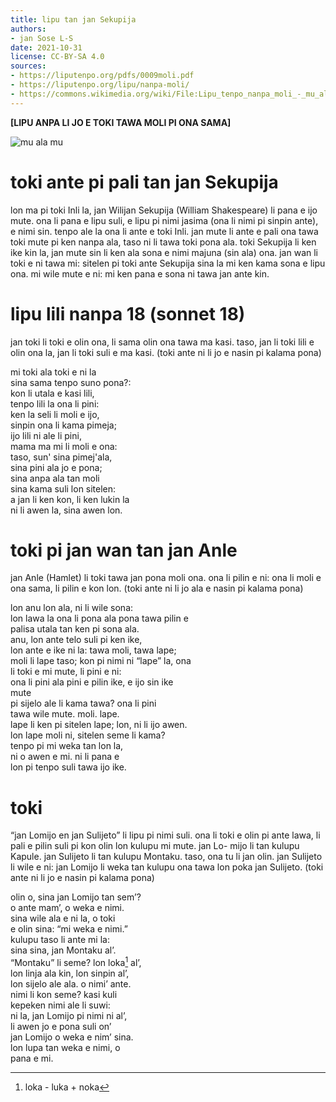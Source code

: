 ```yaml
---
title: lipu tan jan Sekupija
authors:
- jan Sose L-S
date: 2021-10-31
license: CC-BY-SA 4.0
sources:
- https://liputenpo.org/pdfs/0009moli.pdf
- https://liputenpo.org/lipu/nanpa-moli/
- https://commons.wikimedia.org/wiki/File:Lipu_tenpo_nanpa_moli_-_mu_ala_mu.png
---
```


**[LIPU ANPA LI JO E TOKI TAWA MOLI PI ONA SAMA]**

![mu ala mu](https://upload.wikimedia.org/wikipedia/commons/f/f5/Lipu_tenpo_nanpa_moli_-_mu_ala_mu.png)

# toki ante pi pali tan jan Sekupija

lon ma pi toki Inli la, jan Wilijan Sekupija (William Shakespeare) li pana e ijo mute. ona li pana e lipu suli, e lipu pi nimi jasima (ona li nimi pi sinpin ante), e nimi sin. tenpo ale la ona li ante e toki Inli. jan mute li ante e pali ona tawa toki mute pi ken nanpa ala, taso ni li tawa toki pona ala. toki Sekupija li ken ike kin la, jan mute sin li ken ala sona e nimi majuna (sin ala) ona. jan wan li toki e ni tawa mi: sitelen pi toki ante Sekupija sina la mi ken kama sona e lipu ona. mi wile mute e ni: mi ken pana e sona ni tawa jan ante kin.

# lipu lili nanpa 18 (sonnet 18)

jan toki li toki e olin ona, li sama olin ona tawa ma kasi. taso, jan li toki lili e olin ona la, jan li toki suli e ma kasi. (toki ante ni li jo e nasin pi kalama pona)

mi toki ala toki e ni la  
sina sama tenpo suno pona?:  
kon li utala e kasi lili,  
tenpo lili la ona li pini:  
ken la seli li moli e ijo,  
sinpin ona li kama pimeja;  
ijo lili ni ale li pini,  
mama ma mi li moli e ona:  
taso, sun' sina pimej'ala,  
sina pini ala jo e pona;  
sina anpa ala tan moli  
sina kama suli lon sitelen:  
a jan li ken kon, li ken lukin la  
ni li awen la, sina awen lon.

# toki pi jan wan tan jan Anle

jan Anle (Hamlet) li toki tawa jan pona moli ona. ona li pilin e ni: ona li moli e ona sama, li pilin e kon lon. (toki ante ni li jo ala e nasin pi kalama pona)

lon anu lon ala, ni li wile sona:  
lon lawa la ona li pona ala pona tawa pilin e  
palisa utala tan ken pi sona ala.  
anu, lon ante telo suli pi ken ike,  
lon ante e ike ni la: tawa moli, tawa lape;  
moli li lape taso; kon pi nimi ni “lape” la, ona  
li toki e mi mute, li pini e ni:  
ona li pini ala pini e pilin ike, e ijo sin ike  
mute  
pi sijelo ale li kama tawa? ona li pini  
tawa wile mute. moli. lape.  
lape li ken pi sitelen lape; lon, ni li ijo awen.  
lon lape moli ni, sitelen seme li kama?  
tenpo pi mi weka tan lon la,  
ni o awen e mi. ni li pana e  
lon pi tenpo suli tawa ijo ike.

# toki

“jan Lomijo en jan Sulijeto” li lipu pi nimi suli. ona li toki e olin pi ante lawa, li pali e pilin suli pi kon olin lon kulupu mi mute. jan Lo- mijo li tan kulupu Kapule. jan Sulijeto li tan kulupu Montaku. taso, ona tu li jan olin. jan Sulijeto li wile e ni: jan Lomijo li weka tan kulupu ona tawa lon poka jan Sulijeto. (toki ante ni li jo e nasin pi kalama pona)

olin o, sina jan Lomijo tan sem’?  
o ante mam’, o weka e nimi.  
sina wile ala e ni la, o toki  
e olin sina: “mi weka e nimi.”  
kulupu taso li ante mi la:  
sina sina, jan Montaku al’.  
“Montaku” li seme? lon loka[^1] al’,  
lon linja ala kin, lon sinpin al’,  
lon sijelo ale ala. o nimi’ ante.  
nimi li kon seme? kasi kuli  
kepeken nimi ale li suwi:  
ni la, jan Lomijo pi nimi ni al’,  
li awen jo e pona suli on’  
jan Lomijo o weka e nim’ sina.  
lon lupa tan weka e nimi, o  
pana e mi.

[^1]: loka - luka + noka